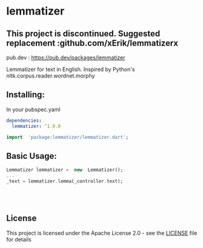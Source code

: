 # lemmatizer
## This project is discontinued. Suggested replacement :github.com/xErik/lemmatizerx
pub.dev : https://pub.dev/packages/lemmatizer

Lemmatizer for text in English. Inspired by Python's nltk.corpus.reader.wordnet.morphy
## Installing:
In your pubspec.yaml
```yaml
dependencies:
  lemmatizer: ^1.0.0
```
```dart
import  'package:lemmatizer/lemmatizer.dart';
```


## Basic Usage:
```dart
Lemmatizer lemmatizer =  new  Lemmatizer();
...
_text = lemmatizer.lemma(_controller.text);
```
<br>
<br>
   
## License
This project is licensed under the Apache License 2.0 - see the [LICENSE](LICENSE) file for details
